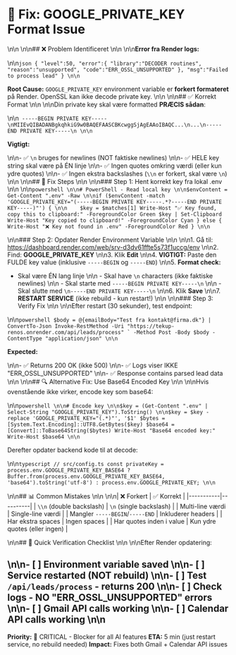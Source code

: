 # 🔧 Fix: GOOGLE_PRIVATE_KEY Format Issue\n\n\n\n## ❌ Problem Identificeret\n\n\n\n**Error fra Render logs:**
\n\n```json
{
  "level":50,
  "error":{
    "library":"DECODER routines",
    "reason":"unsupported",
    "code":"ERR_OSSL_UNSUPPORTED"
  },
  "msg":"Failed to process lead"
}\n\n```

**Root Cause:** `GOOGLE_PRIVATE_KEY` environment variable er **forkert formateret** på Render. OpenSSL kan ikke decode private key.\n\n\n\n## ✅ Korrekt Format\n\n\n\nDin private key skal være formatted **PRÆCIS sådan**:
\n\n```
-----BEGIN PRIVATE KEY-----\nMIIEvQIBADANBgkqhkiG9w0BAQEFAASCBKcwggSjAgEAAoIBAQC...\n...\n-----END PRIVATE KEY-----\n\n\n```

**Vigtigt:**
\n\n- ✅ `\n` bruges for newlines (NOT faktiske newlines)\n\n- ✅ HELE key string skal være på ÉN linje\n\n- ✅ Ingen quotes omkring værdi (eller kun ydre quotes)\n\n- ✅ Ingen ekstra backslashes (`\\n` er forkert, skal være `\n`)\n\n\n\n## 🚀 Fix Steps\n\n\n\n### Step 1: Hent korrekt key fra lokal .env\n\n\n\n```powershell\n\n# PowerShell - Read local key\n\n$envContent = Get-Content ".env" -Raw\n\nif ($envContent -match 'GOOGLE_PRIVATE_KEY="(-----BEGIN PRIVATE KEY-----.*?-----END PRIVATE KEY-----)"') {\n\n    $key = $matches[1]
    Write-Host "✅ Key found, copy this to clipboard:" -ForegroundColor Green
    $key | Set-Clipboard
    Write-Host "Key copied to clipboard!" -ForegroundColor Cyan
} else {
    Write-Host "❌ Key not found in .env" -ForegroundColor Red
}\n\n```
\n\n### Step 2: Opdater Render Environment Variable\n\n\n\n1. Gå til: <https://dashboard.render.com/web/srv-d3dv61ffte5s73f1uccg/env>\n\n2. Find: **GOOGLE_PRIVATE_KEY**\n\n3. Klik **Edit**\n\n4. **VIGTIGT:** Paste den FULDE key value (inklusive `-----BEGIN` og `-----END`)\n\n5. **Format check:**
   - Skal være ÉN lang linje\n\n   - Skal have `\n` characters (ikke faktiske newlines)\n\n   - Skal starte med `-----BEGIN PRIVATE KEY-----\n`\n\n   - Skal slutte med `\n-----END PRIVATE KEY-----\n`\n\n6. Klik **Save**\n\n7. **RESTART SERVICE** (ikke rebuild - kun restart!)\n\n\n\n### Step 3: Verify Fix\n\n\n\nEfter restart (30 sekunder), test endpoint:
\n\n```powershell
$body = @{emailBody="Test fra kontakt@firma.dk"} | ConvertTo-Json
Invoke-RestMethod -Uri "https://tekup-renos.onrender.com/api/leads/process" `
  -Method Post -Body $body -ContentType "application/json"\n\n```

**Expected:**
\n\n- ✅ Returns 200 OK (ikke 500)\n\n- ✅ Logs viser IKKE "ERR_OSSL_UNSUPPORTED"\n\n- ✅ Response contains parsed lead data\n\n\n\n## 🔍 Alternative Fix: Use Base64 Encoded Key\n\n\n\nHvis ovenstående ikke virker, encode key som base64:
\n\n```powershell\n\n# Encode key\n\n$key = (Get-Content ".env" | Select-String "GOOGLE_PRIVATE_KEY").ToString()\n\n$key = $key -replace 'GOOGLE_PRIVATE_KEY="(.*)"', '$1'
$bytes = [System.Text.Encoding]::UTF8.GetBytes($key)
$base64 = [Convert]::ToBase64String($bytes)
Write-Host "Base64 encoded key:"
Write-Host $base64\n\n```

Derefter opdater backend kode til at decode:
\n\n```typescript
// src/config.ts
const privateKey = process.env.GOOGLE_PRIVATE_KEY_BASE64
  ? Buffer.from(process.env.GOOGLE_PRIVATE_KEY_BASE64, 'base64').toString('utf-8')
  : process.env.GOOGLE_PRIVATE_KEY;\n\n```
\n\n## 📊 Common Mistakes\n\n\n\n| ❌ Forkert | ✅ Korrekt |
|-----------|----------|
| `\\n` (double backslash) | `\n` (single backslash) |
| Multi-line værdi | Single-line værdi |
| Mangler `-----BEGIN`/`-----END` | Inkluderer headers |
| Har ekstra spaces | Ingen spaces |
| Har quotes inden i value | Kun ydre quotes (eller ingen) |
\n\n## 🎯 Quick Verification Checklist\n\n\n\nEfter Render opdatering:
\n\n- [ ] Environment variable saved\n\n- [ ] Service restarted (NOT rebuild)\n\n- [ ] Test `/api/leads/process` - returns 200\n\n- [ ] Check logs - NO "ERR_OSSL_UNSUPPORTED" errors\n\n- [ ] Gmail API calls working\n\n- [ ] Calendar API calls working\n\n
---

**Priority:** 🔴 CRITICAL - Blocker for all AI features
**ETA:** 5 min (just restart service, no rebuild needed)
**Impact:** Fixes both Gmail + Calendar API issues
